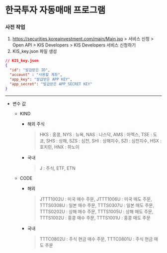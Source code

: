 # 한국투자 자동매매 프로그램

### 사전 작업
1. https://securities.koreainvestment.com/main/Main.jsp > 서비스 신청 > Open API > KIS Developers > KIS Developers 서비스 신청하기 
2. KIS_key.json 파일 생성

```json
// KIS_key.json
{
  "id": "발급받은 ID",
  "account" : "사용할 계좌",
  "app_key": "발급받은 APP KEY",
  "app_secret": "발급받은 APP_SECRET KEY"
}
```
---------------------------------------
* 변수 값
  * KIND 
    * 해외 주식
      > HKS : 홍콩, NYS : 뉴욕, NAS : 나스닥, AMS : 아멕스, TSE : 도쿄, SHS : 상해, SZS : 심천, SHI : 상해지수, SZI : 심천지수, HSX : 호치민, HNX : 하노이
    * 국내
      > J : 주식, ETF, ETN

  * CODE
    * 해외
      > JTTT1002U : 미국 매수 주문, JTTT1006U : 미국 매도 주문, TTTS0308U : 일본 매수 주문, TTTS0307U : 일본 매도 주문, TTTS0202U : 상해 매수 주문, TTTS1005U : 상해 매도 주문, TTTS1002U : 홍콩 매수 주문, TTTS1001U : 홍콩 매도 주문
    * 국내
      > TTTC0802U : 주식 현금 매수 주문, TTTC0801U : 주식 현금 매도 주문